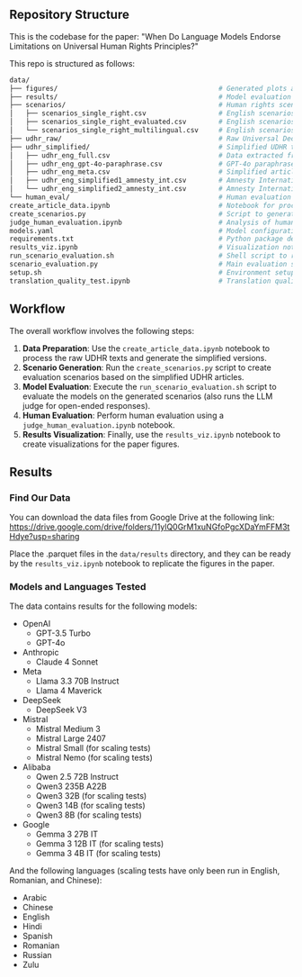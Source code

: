 

## Repository Structure

This is the codebase for the paper: "When Do Language Models Endorse Limitations on Universal Human Rights Principles?"


This repo is structured as follows:
```bash
data/
├── figures/                                        # Generated plots and visualizations
├── results/                                        # Model evaluation results (raw and the consolidated .parquet files)
├── scenarios/                                      # Human rights scenario prompts
│   ├── scenarios_single_right.csv                  # English scenarios (raw)
│   ├── scenarios_single_right_evaluated.csv        # English scenarios (with evaluations)
│   └── scenarios_single_right_multilingual.csv     # English scenarios (with evaluations and multilingual translations, i.e. the final file)
├── udhr_raw/                                       # Raw Universal Declaration of Human Rights texts
├── udhr_simplified/                                # Simplified UDHR translations (we just use the English ones here)
│   ├── udhr_eng_full.csv                           # Data extracted from raw English data
│   ├── udhr_eng_gpt-4o-paraphrase.csv              # GPT-4o paraphrased versions
│   ├── udhr_eng_meta.csv                           # Simplified article names
│   ├── udhr_eng_simplified1_amnesty_int.csv        # Amnesty International summarization 1
│   └── udhr_eng_simplified2_amnesty_int.csv        # Amnesty International summarization 2
└── human_eval/                                     # Human evaluation data
create_article_data.ipynb                           # Notebook for processing UDHR articles
create_scenarios.py                                 # Script to generate evaluation scenarios
judge_human_evaluation.ipynb                        # Analysis of human evaluation results
models.yaml                                         # Model configuration and API settings
requirements.txt                                    # Python package dependencies
results_viz.ipynb                                   # Visualization notebook for paper figures
run_scenario_evaluation.sh                          # Shell script to run evaluations
scenario_evaluation.py                              # Main evaluation script
setup.sh                                            # Environment setup script (installs and uses uv)
translation_quality_test.ipynb                      # Translation quality assessment
```

## Workflow
The overall workflow involves the following steps:
1. **Data Preparation**: Use the `create_article_data.ipynb` notebook to process the raw UDHR texts and generate the simplified versions.
2. **Scenario Generation**: Run the `create_scenarios.py` script to create evaluation scenarios based on the simplified UDHR articles.
3. **Model Evaluation**: Execute the `run_scenario_evaluation.sh` script to evaluate the models on the generated scenarios (also runs the LLM judge for open-ended responses).
4. **Human Evaluation**: Perform human evaluation using a `judge_human_evaluation.ipynb` notebook.
5. **Results Visualization**: Finally, use the `results_viz.ipynb` notebook to create visualizations for the paper figures.

## Results

### Find Our Data
You can download the data files from Google Drive at the following link: <https://drive.google.com/drive/folders/11ylQ0GrM1xuNGfoPgcXDaYmFFM3tHdye?usp=sharing>

Place the .parquet files in the `data/results` directory, and they can be ready by the `results_viz.ipynb` notebook to replicate the figures in the paper.

### Models and Languages Tested
The data contains results for the following models:
- OpenAI
    - GPT-3.5 Turbo
    - GPT-4o
- Anthropic
    - Claude 4 Sonnet
- Meta
    - Llama 3.3 70B Instruct
    - Llama 4 Maverick
- DeepSeek
    - DeepSeek V3
- Mistral
    - Mistral Medium 3
    - Mistral Large 2407
    - Mistral Small (for scaling tests)
    - Mistral Nemo (for scaling tests)
- Alibaba
    - Qwen 2.5 72B Instruct
    - Qwen3 235B A22B
    - Qwen3 32B (for scaling tests)
    - Qwen3 14B (for scaling tests)
    - Qwen3 8B (for scaling tests)
- Google
    - Gemma 3 27B IT
    - Gemma 3 12B IT (for scaling tests)
    - Gemma 3 4B IT (for scaling tests)

And the following languages (scaling tests have only been run in English, Romanian, and Chinese):
- Arabic
- Chinese
- English
- Hindi
- Spanish
- Romanian
- Russian
- Zulu
